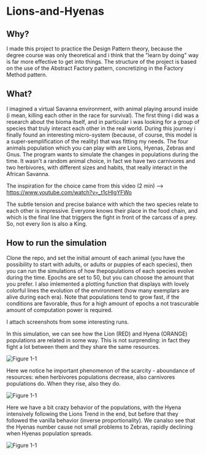 # Lions-and-Hyenas

## Why?
I made this project to practice the Design Pattern theory, because the degree course was only theoretical and i think that the "learn by doing" way is far more effective to get into things. The structure of the project is based on the use of the Abstract Factory pattern, concretizing in the Factory Method pattern.

## What?
I imagined a virtual Savanna environment, with animal playing around inside (i mean, killing each other in the race for survival).
The first thing i did was a research about the bioma itself, and in particular i was looking for a group of species that truly interact each other in the real world.
During this journey i finally found an interesting micro-system (because, of course, this model is a super-semplification of the reality) that was fitting my needs.
The four animals population which you can play with are Lions, Hyenas, Zebras and Gnus.
The program wants to simulate the changes in populations during the time.
It wasn't a random animal choice, in fact we have two carnivores and two herbivores, with different sizes and habits, that really interact in the African Savanna.

The inspiration for the choice came from this video   (2 min)  -->   https://www.youtube.com/watch?v=_t1cHIgYFWo

The subtle tension and precise balance with which the two species relate to each other is impressive. Everyone knows their place in the food chain, and which is the final line that triggers the fight in front of the carcass of a prey.
So, not every lion is also a King.

## How to run the simulation
Clone the repo, and set the initial amount of each animal (you have the possibility to start with adults, or adults or puppies of each species), then you can run the simulations of how thepopulations of each species evolve during the time.
Epochs are set to 50, but you can choose the amount that you prefer.
I also imlemented a plotting function that displays with lovely colorful lines the evolution of the environment (how many exemplars are alive during each era).
Note that populations tend to grow fast, if the conditions are favorable, thus for a high amount of epochs a not trascurable amount of computation power is required.


I attach screenshots from some interesting runs.

In this simulation, we can see how the Lion (RED) and Hyena (ORANGE) populations are related in some way.
This is not surprending: in fact they fight a lot between them and they share the same resources.

![Figure 1-1](https://raw.github.com/clone95/Lions-and-Hyenas/master/1.PNG "1") 

Here we notice he important phenomenon of the scarcity - aboundance of resources: when herbivores populations decrease, also carnivores populations do. When they rise, also they do.

![Figure 1-1](https://raw.github.com/clone95/Lions-and-Hyenas/master/1.PNG "2") 

Here we have a bit crazy behavior of the populations, with the Hyena intensively following the Lions Trend in the end, but before that they followed the vanilla behavior (inverse proportionality).
We canalso see that the Hyenas number cause not small problems to Zebras, rapidly declining when Hyenas population spreads.

![Figure 1-1](https://raw.github.com/clone95/Lions-and-Hyenas/master/1.PNG "8") 




